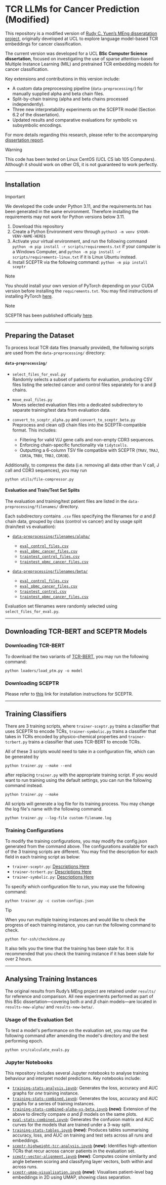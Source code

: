 <!-- # TCR LLMs for Cancer Prediction

This project aims to investigate difference between the expressivity of physico-chemical properties (i.e. Atchley factors) and language models in cancer classifications using TCR CDR3 sequences.  With the use of a language model, we obtained high AUCs in classifying whether a patient has cancer.

For more details regarding this research, please view my dissertation [here](manuscript.pdf).

> [!WARNING]
> This code has been tested on Windows 11 and Linux CentOS (UCL CS lab 105 Computers).  Although it should work on other OS, it is not guaranteed to work perfectly. -->

# TCR LLMs for Cancer Prediction (Modified)

This repository is a modified version of [Rudy C. Yuen’s MEng disseratation project](https://github.com/rcwyuen/tcr-cancer-prediction), originally developed at UCL to explore language model-based TCR embeddings for cancer classification.

The current version was developed for a UCL **BSc Computer Science dissertation**, focused on investigating the use of sparse attention-based Multiple Instance Learning (MIL) and pretrained TCR embedding models for cancer classification.

Key extensions and contributions in this version include:
- A custom data preprocessing pipeline (`data-preprocessing/`) for manually supplied alpha and beta chain files.
- Split-by-chain training (alpha and beta chains processed independently).
- Three new interpretability experiments on the SCEPTR model (Section 6.2 of the dissertation).
- Updated results and comparative evaluations for symbolic vs subsymbolic encodings.

For more details regarding this research, please refer to the accompanying [dissertation report](manuscript.pdf).

> [!WARNING]
> This code has been tested on Linux CentOS (UCL CS lab 105 Computers).  Although it should work on other OS, it is not guaranteed to work perfectly.

---

## Installation

> [!IMPORTANT]
> We developed the code under Python 3.11, and the requirements.txt has been generated in the same environment.  Therefore installing the requirements may not work for Python versions below 3.11.

1. Download this repository
2. Create a Python Environment venv through
   ```python3 -m venv $YOUR-VENV-NAME-HERE$```
3. Activate your virtual environment, and run the following command
   ```python -m pip install -r scripts/requirements.txt```
   if your computer is a Windows Computer, and 
   ```python -m pip install -r scripts/requirements-linux.txt```
   if it is Linux Ubuntu instead.
4. Install SCEPTR via the following command:
   ```python -m pip install sceptr```

> [!NOTE]
> You should install your own version of PyTorch depending on your CUDA version before installing the `requirements.txt`.  You may find instructions of installing PyTorch [here](https://pytorch.org/).

> [!NOTE]
> SCEPTR has been published officially [here](https://arxiv.org/abs/2406.06397v1).

---

## Preparing the Dataset

To process local TCR data files (manually provided), the following scripts are used from the `data-preprocessing/` directory:

#### `data-preprocessing/`
- `select_files_for_eval.py`  
  Randomly selects a subset of patients for evaluation, producing CSV files listing the selected cancer and control files separately for α and β chains.

- `move_eval_files.py`  
  Moves selected evaluation files into a dedicated subdirectory to separate training/test data from evaluation data.

- `convert_to_sceptr_alpha.py` and `convert_to_sceptr_beta.py`  
  Preprocess and clean α/β chain files into the SCEPTR-compatible format. This includes:
  - Filtering for valid V/J gene calls and non-empty CDR3 sequences.
  - Enforcing chain-specific functionality via `tidytcells`.
  - Outputting a 6-column TSV file compatible with SCEPTR (`TRAV`, `TRAJ`, `CDR3A`, `TRBV`, `TRBJ`, `CDR3B`).

Additionally, to compress the data (i.e. removing all data other than V call, J call and CDR3 sequences), you may run
```
python utils/file-compressor.py
```

#### Evaluation and Train/Test Set Splits

The evaluation and training/test patient files are listed in the `data-preprocessing/filenames/` directory.

Each subdirectory contains `.csv` files specifying the filenames for $\alpha$ and $\beta$ chain data, grouped by class (control vs cancer) and by usage split (train/test vs evaluation):

- [`data-preprocessing/filenames/alpha/`](data-preprocessing/filenames/alpha/)
  - [`eval_control_files.csv`](data-preprocessing/filenames/alpha/eval_control_files.csv)
  - [`eval_pbmc_cancer_files.csv`](data-preprocessing/filenames/alpha/eval_pbmc_cancer_files.csv)
  - [`traintest_control_files.csv`](data-preprocessing/filenames/alpha/traintest_control_files.csv)
  - [`traintest_pbmc_cancer_files.csv`](data-preprocessing/filenames/alpha/traintest_pbmc_cancer_files.csv)

- [`data-preprocessing/filenames/beta/`](data-preprocessing/filenames/beta/)
  - [`eval_control_files.csv`](data-preprocessing/filenames/beta/eval_control_files.csv)
  - [`eval_pbmc_cancer_files.csv`](data-preprocessing/filenames/beta/eval_pbmc_cancer_files.csv)
  - [`traintest_control.csv`](data-preprocessing/filenames/beta/traintest_control.csv)
  - [`traintest_pbmc_cancer_files.csv`](data-preprocessing/filenames/beta/traintest_pbmc_cancer_files.csv)

Evaluation set filenames were randomly selected using `select_files_for_eval.py`.

---

## Downloading TCR-BERT and SCEPTR Models

### Downloading TCR-BERT

To download the two variants of [TCR-BERT](https://www.biorxiv.org/content/10.1101/2021.11.18.469186v1), you may run the following command:

```
python loaders/load_ptm.py -o model
```

### Downloading SCEPTR

Please refer to [this](https://pypi.org/project/sceptr/) link for installation instructions for SCEPTR.

---

## Training Classifiers

There are 3 training scripts, where `trainer-sceptr.py` trains a classifier that uses SCEPTR to encode TCRs, `trainer-symbolic.py` trains a classifier that takes in TCRs encoded by physico-chemical properties and `trainer-tcrbert.py` trains a classifier that uses TCR-BERT to encode TCRs.

All of these 3 scripts would need to take in a configuration file, which can be generated by 

```
python trainer.py --make --end
```

after replacing `trainer.py` with the appropriate training script.  If you would want to run training using the default settings, you can run the following command instead.

```
python trainer.py --make
```

All scripts will generate a log file for its training process.  You may change the log file's name with the following command.

```
python trainer.py --log-file custom-filename.log
```

### Training Configurations

To modify the training configurations, you may modify the config.json generated from the command above.  The configurations available for each of the 3 training scripts are different.  You may find the description for each field in each training script as below:

- `trainer-sceptr.py`: [Descriptions Here](instructions/sceptr-config.md)
- `trainer-tcrbert.py`: [Descriptions Here](instructions/tcrbert-config.md)
- `trainer-symbolic.py`: [Descriptions Here](instructions/symbolic-config.md)

To specify which configuration file to run, you may use the following command:

```
python trainer.py -c custom-configs.json
```

> [!TIP]
> When you run multiple training instances and would like to check the progress of each training instance, you can run the following command to check.
> 
> ```
> python for-ssh/checkdone.py
> ```
> 
> It also tells you the time that the training has been stale for.  It is recommended that you check the training instance if it has been stale for over 2 hours.

---

## Analysing Training Instances

The original results from Rudy’s MEng project are retained under `results/` for reference and comparison. All new experiments performed as part of this BSc dissertation—covering both $\alpha$ and $\beta$ chain models—are located in `results-new-alpha/` and `results-new-beta/`.


### Usage of the Evaluation Set

To test a model's performance on the evaluation set, you may use the following command after amending the model's directory and the best performing epoch.

```
python src/calculate_evals.py
```

### Jupyter Notebooks

This repository includes several Jupyter notebooks to analyse training behaviour and interpret model predictions. Key notebooks include:

- [`training-stats-analysis.ipynb`](training-stats-analysis.ipynb): Generates the loss, accuracy and AUC graphs for *one* training instance.
- [`training-stats-combined.ipynb`](training-stats-combined.ipynb): Generates the loss, accuracy and AUC graphs for a series of training instances.
- [`training-stats-combined-alpha-vs-beta.ipynb`](training-stats-combined-alpha-vs-beta.ipynb) **(new)**: Extension of the above to directly compare $\alpha$ and $\beta$ models on the same plots.
- [`eval-stats-combined.ipynb`](eval-stats-combined.ipynb): Generates the confusion matrix and AUC curves for the models that are trained under a 3-way split.
- [`training-stats-tables.ipynb`](training-stats-tables.ipynb) **(new)**: Produces tables summarising accuracy, loss, and AUC on training and test sets across all runs and embeddings.
- [`sceptr-highweight-tcr-analysis.ipynb`](sceptr-highweight-tcr-analysis.ipynb) **(new)**: Identifies high-attention TCRs that recur across cancer patients in the evaluation set.
- [`sceptr-vector-alignment.ipynb`](sceptr-vector-alignment.ipynb) **(new)**: Computes cosine similarity and angle between scoring and classifying layer vectors, both within and across runs.
- [`sceptr-umap-visualisation.ipynb`](sceptr-umap-visualisation.ipynb) **(new)**: Visualises patient-level bag embeddings in 2D using UMAP, showing class separation.
